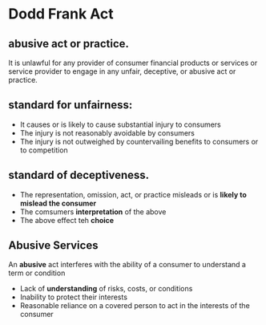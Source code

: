 # Dodd Frank Act
## abusive act or practice.
 It is unlawful for any provider of consumer financial products or services or service provider to engage in any unfair, deceptive, or abusive act or practice.

## standard for unfairness:
* It causes or is likely to cause substantial injury to consumers
* The injury is not reasonably avoidable by consumers
* The injury is not outweighed by countervailing benefits to consumers or to competition


## standard of deceptiveness.
* The representation, omission, act, or practice misleads or is **likely to mislead the consumer**
* The comsumers **interpretation** of the above
* The above effect teh **choice**

## Abusive Services

An **abusive** act interferes with the ability of a consumer to understand a term or condition 

* Lack of **understanding** of risks, costs, or conditions
* Inability to protect their interests 
* Reasonable reliance on a covered person to act in the interests of the consumer 

